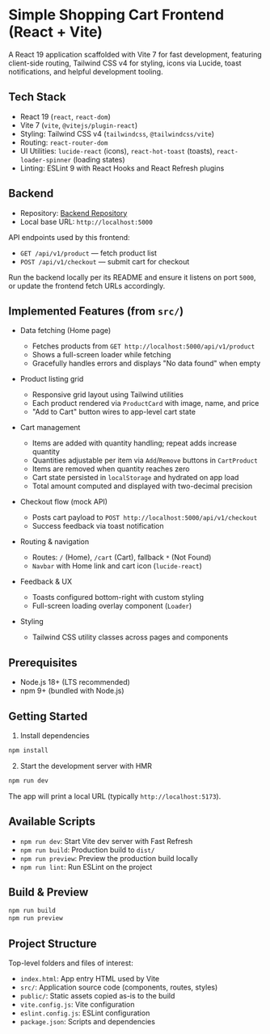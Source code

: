 # Simple Shopping Cart Frontend (React + Vite)

A React 19 application scaffolded with Vite 7 for fast development, featuring client-side routing, Tailwind CSS v4 for styling, icons via Lucide, toast notifications, and helpful development tooling.

## Tech Stack

- React 19 (`react`, `react-dom`)
- Vite 7 (`vite`, `@vitejs/plugin-react`)
- Styling: Tailwind CSS v4 (`tailwindcss`, `@tailwindcss/vite`)
- Routing: `react-router-dom`
- UI Utilities: `lucide-react` (icons), `react-hot-toast` (toasts), `react-loader-spinner` (loading states)
- Linting: ESLint 9 with React Hooks and React Refresh plugins

## Backend

- Repository: [Backend Repository](<add-your-backend-github-url-here>)
- Local base URL: `http://localhost:5000`

API endpoints used by this frontend:

- `GET /api/v1/product` — fetch product list
- `POST /api/v1/checkout` — submit cart for checkout

Run the backend locally per its README and ensure it listens on port `5000`, or update the frontend fetch URLs accordingly.



## Implemented Features (from `src/`)

- Data fetching (Home page)
  - Fetches products from `GET http://localhost:5000/api/v1/product`
  - Shows a full-screen loader while fetching
  - Gracefully handles errors and displays "No data found" when empty

- Product listing grid
  - Responsive grid layout using Tailwind utilities
  - Each product rendered via `ProductCard` with image, name, and price
  - "Add to Cart" button wires to app-level cart state

- Cart management
  - Items are added with quantity handling; repeat adds increase quantity
  - Quantities adjustable per item via `Add`/`Remove` buttons in `CartProduct`
  - Items are removed when quantity reaches zero
  - Cart state persisted in `localStorage` and hydrated on app load
  - Total amount computed and displayed with two-decimal precision

- Checkout flow (mock API)
  - Posts cart payload to `POST http://localhost:5000/api/v1/checkout`
  - Success feedback via toast notification

- Routing & navigation
  - Routes: `/` (Home), `/cart` (Cart), fallback `*` (Not Found)
  - `Navbar` with Home link and cart icon (`lucide-react`)

- Feedback & UX
  - Toasts configured bottom-right with custom styling
  - Full-screen loading overlay component (`Loader`)

- Styling
  - Tailwind CSS utility classes across pages and components

## Prerequisites

- Node.js 18+ (LTS recommended)
- npm 9+ (bundled with Node.js)

## Getting Started

1) Install dependencies
```bash
npm install
```

2) Start the development server with HMR
```bash
npm run dev
```
The app will print a local URL (typically `http://localhost:5173`).

## Available Scripts

- `npm run dev`: Start Vite dev server with Fast Refresh
- `npm run build`: Production build to `dist/`
- `npm run preview`: Preview the production build locally
- `npm run lint`: Run ESLint on the project

## Build & Preview

```bash
npm run build
npm run preview
```

## Project Structure

Top-level folders and files of interest:

- `index.html`: App entry HTML used by Vite
- `src/`: Application source code (components, routes, styles)
- `public/`: Static assets copied as-is to the build
- `vite.config.js`: Vite configuration
- `eslint.config.js`: ESLint configuration
- `package.json`: Scripts and dependencies



